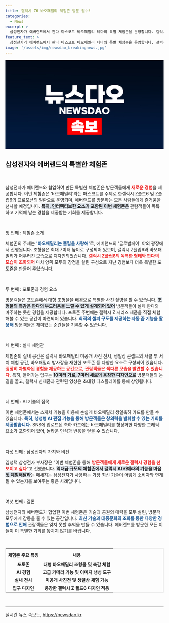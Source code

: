 ```yaml
---
title: 갤럭시 Z6 바오패밀리 체험존 방문 필수!
categories:
  - News
excerpt: >
  삼성전자가 에버랜드에서 판다 마스코트 바오패밀리 테마의 특별 체험존을 운영합니다. 갤럭시 Z 시리즈와 함께하는 이곳에서 자동 줌, AI 편집 등 혁신적인 촬영 경험을 만나보세요!
feature_text: >
  삼성전자가 에버랜드에서 판다 마스코트 바오패밀리 테마의 특별 체험존을 운영합니다. 갤럭시 Z 시리즈와 함께하는 이곳에서 자동 줌, AI 편집 등 혁신적인 촬영 경험을 만나보세요!
image: '/assets/img/newsdao_breakingnews.jpg'
---
```


<p><img src="/assets/img/newsdao_breakingnews.jpg" alt="firstkoreanews 속보" /></p>

<h2 data-ke-size="size26">삼성전자와 에버랜드의 특별한 체험존</h2>

<p data-ke-size="size16">&nbsp;</p>

<p>삼성전자가 에버랜드와 협업하여 만든 특별한 체험존은 방문객들에게 <b><span style="color: #ee2323;">새로운 경험</span></b>을 제공합니다. 이번 체험존은 '바오패밀리'라는 마스코트를 주제로 한갤럭시 Z폴드6 및 Z플립6의 프로모션의 일환으로 운영되며, 에버랜드를 방문하는 모든 사람들에게 즐거움을 선사할 예정입니다. <b><span style="background-color: #21538527;">특히, 인터랙티브한 요소가 포함된 이번 체험존은</span></b> 관람객들이 독특하고 기억에 남는 경험을 제공받는 기회를 제공합니다.</p>

<p data-ke-size="size16">&nbsp;</p>

<p>첫 번째 : 체험존 소개</p>

<p>체험존의 주제는 <b><span style="color: #1a5490;">'바오패밀리는 플립을 사랑해'</span></b>로, 에버랜드의 '글로벌페어' 야외 광장에서 진행됩니다. 조형물은 최대 7미터 높이로 구성되어 있으며, 갤럭시 Z플립6와 바오패밀리가 어우러진 모습으로 디자인되었습니다. <b><span style="color: #ee2323;">갤럭시 Z플립6의 독특한 형태와 판다의 모습이 조화되어</span></b> 마치 양쪽 모두의 장점을 살린 구성으로 지난 경험보다 더욱 특별한 포토존을 만들어 주었습니다.</p>

<p data-ke-size="size16">&nbsp;</p>

<p>두 번째 : 포토존과 경험 요소</p>

<p>방문객들은 포토존에서 대형 조형물을 배경으로 특별한 사진 촬영을 할 수 있습니다. <b><span style="background-color: #21538527;">조형물의 촉감은 판다의 부드러움을 느낄 수 있게 설계되어 있어</span></b> 방문객들이 실제 판다와 마주하는 듯한 경험을 제공합니다. 포토존 주변에는 갤럭시 Z 시리즈 제품을 직접 체험해볼 수 있는 공간이 마련되어 있습니다. <b><span style="color: #1a5490;">최적의 셀피 구도를 제공하는 자동 줌 기능을 활용해</span></b> 방문객들은 재미있는 순간들을 기록할 수 있습니다.</p>

<p data-ke-size="size16">&nbsp;</p>

<p>세 번째 : 실내 체험관</p>

<p>체험존의 실내 공간은 갤럭시 바오패밀리 미공개 사진 전시, 생일상 콘셉트의 서클 투 서치 체험 공간, 바오패밀리 방사장을 재현한 포토존 등 다양한 요소로 구성되어 있습니다. <b><span style="color: #ee2323;">굉장히 차별화된 경험을 제공하는 공간으로, 관람객들은 색다른 모습을 발견할 수 있습니다.</span></b> 특히, 들어가는 입구는 <b><span style="background-color: #21538527;">10미터 가로, 7미터 세로의 웅장한 디자인으로</span></b> 방문객들의 눈길을 끌고, 갤럭시 신제품과 관련된 영상은 초대형 디스플레이를 통해 상영됩니다.</p>

<p data-ke-size="size16">&nbsp;</p>

<p>네 번째 : AI 기술의 접목</p>

<p>이번 체험존에서는 스케치 기능을 이용해 손쉽게 바오패밀리 생일축하 카드를 만들 수 있습니다. <b><span style="color: #1a5490;">특히, 생성형 AI 편집 기능을 통해 방문객들은 창의력을 발휘할 수 있는 기회를 제공받습니다.</span></b> SNS에 업로드된 축하 카드에는 바오패밀리를 형상화한 다양한 그래픽 요소가 포함되어 있어, 놀라운 인식과 반응을 얻을 수 있습니다.</p>

<p data-ke-size="size16">&nbsp;</p>

<p>다섯 번째 : 삼성전자의 가치와 비전</p>

<p>임성택 삼성전자 부사장은 “이번 체험존을 통해 <b><span style="color: #ee2323;">방문객들에게 새로운 갤럭시 경험을 선보이고 싶다</span></b>”고 전했습니다. <b><span style="background-color: #21538527;">역대급 규모의 체험존에서 갤럭시 AI 카메라의 기능을 마음껏 체험해달라</span></b>는 메세지는 삼성전자가 사용하는 가장 최신 기술이 어떻게 소비자와 연계될 수 있는지를 보여주는 좋은 사례입니다.</p>

<p data-ke-size="size16">&nbsp;</p>

<p>여섯 번째 : 결론</p>

<p>삼성전자와 에버랜드가 협업한 이번 체험존은 기술과 공원의 매력을 모두 살린, 방문객 모두에게 감동을 줄 수 있는 공간입니다. <b><span style="color: #1a5490;">최신 기술과 대중문화의 조화를 통한 다양한 경험으로 인해</span></b> 관람객들은 잊지 못할 추억을 만들 수 있습니다. 에버랜드를 방문한 모든 이들이 이 특별한 기회를 놓치지 않기를 바랍니다.</p>

<p data-ke-size="size16">&nbsp;</p>

<table style="width: 100%; border: 1px solid #e1e1e1;">
  <tr>
    <th style="text-align: center; height: 30px;"><b>체험존 주요 특징</b></th>
    <th style="text-align: center; height: 30px;"><b>내용</b></th>
  </tr>
  <tr>
    <td style="text-align: center; height: 17px;"><b>포토존</b></td>
    <td style="text-align: center; height: 17px;"><b>대형 바오패밀리 조형물 및 촉감 체험</b></td>
  </tr>
  <tr>
    <td style="text-align: center; height: 17px;"><b>AI 경험</b></td>
    <td style="text-align: center; height: 17px;"><b>고급 카메라 기능 및 이미지 생성 도구</b></td>
  </tr>
  <tr>
    <td style="text-align: center; height: 17px;"><b>실내 전시</b></td>
    <td style="text-align: center; height: 17px;"><b>미공개 사진전 및 생일상 체험 가능</b></td>
  </tr>
  <tr>
    <td style="text-align: center; height: 17px;"><b>입구 디자인</b></td>
    <td style="text-align: center; height: 17px;"><b>웅장한 갤럭시 Z 폴드6 디자인 적용</b></td>
  </tr>
</table>

<p data-ke-size="size16">&nbsp;</p>

<hr />
실시간 뉴스 속보는, <a href="https://newsdao.kr" rel="dofollow">https://newsdao.kr</a>


